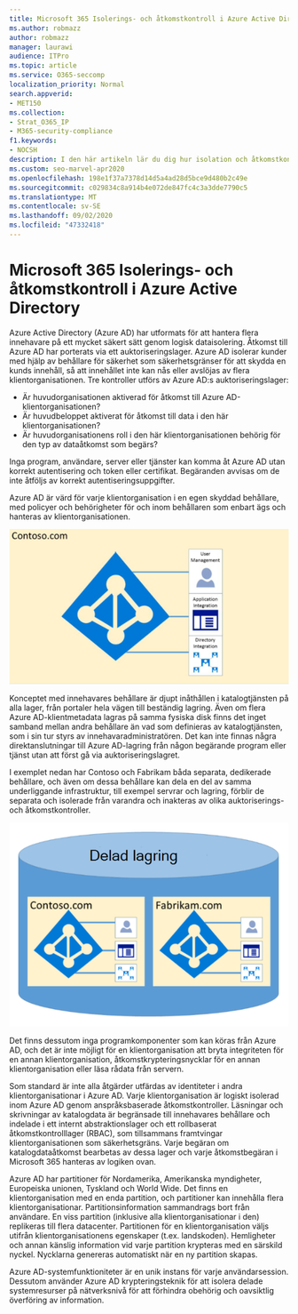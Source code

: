 ```yaml
---
title: Microsoft 365 Isolerings- och åtkomstkontroll i Azure Active Directory
ms.author: robmazz
author: robmazz
manager: laurawi
audience: ITPro
ms.topic: article
ms.service: O365-seccomp
localization_priority: Normal
search.appverid:
- MET150
ms.collection:
- Strat_O365_IP
- M365-security-compliance
f1.keywords:
- NOCSH
description: I den här artikeln lär du dig hur isolation och åtkomstkontroll arbetar för att hålla data för flera klientorganisationen isolerade från varandra inom Azure Active Directory.
ms.custom: seo-marvel-apr2020
ms.openlocfilehash: 198e1f37a7378d14d5a4ad28d5bce9d480b2c49e
ms.sourcegitcommit: c029834c8a914b4e072de847fc4c3a3dde7790c5
ms.translationtype: MT
ms.contentlocale: sv-SE
ms.lasthandoff: 09/02/2020
ms.locfileid: "47332418"
---
```

# <a name="microsoft-365-isolation-and-access-control-in-azure-active-directory"></a>Microsoft 365 Isolerings- och åtkomstkontroll i Azure Active Directory

Azure Active Directory (Azure AD) har utformats för att hantera flera innehavare på ett mycket säkert sätt genom logisk dataisolering. Åtkomst till Azure AD har porterats via ett auktoriseringslager. Azure AD isolerar kunder med hjälp av behållare för säkerhet som säkerhetsgränser för att skydda en kunds innehåll, så att innehållet inte kan nås eller avslöjas av flera klientorganisationen. Tre kontroller utförs av Azure AD:s auktoriseringslager:

- Är huvudorganisationen aktiverad för åtkomst till Azure AD-klientorganisationen?
- Är huvudbeloppet aktiverat för åtkomst till data i den här klientorganisationen?
- Är huvudorganisationens roll i den här klientorganisationen behörig för den typ av dataåtkomst som begärs?

Inga program, användare, server eller tjänster kan komma åt Azure AD utan korrekt autentisering och token eller certifikat. Begäranden avvisas om de inte åtföljs av korrekt autentiseringsuppgifter.

Azure AD är värd för varje klientorganisation i en egen skyddad behållare, med policyer och behörigheter för och inom behållaren som enbart ägs och hanteras av klientorganisationen.
 
![Azure-behållare](../media/office-365-isolation-azure-container.png)

Konceptet med innehavares behållare är djupt inåthållen i katalogtjänsten på alla lager, från portaler hela vägen till beständig lagring. Även om flera Azure AD-klientmetadata lagras på samma fysiska disk finns det inget samband mellan andra behållare än vad som definieras av katalogtjänsten, som i sin tur styrs av innehavaradministratören. Det kan inte finnas några direktanslutningar till Azure AD-lagring från någon begärande program eller tjänst utan att först gå via auktoriseringslagret.

I exemplet nedan har Contoso och Fabrikam båda separata, dedikerade behållare, och även om dessa behållare kan dela en del av samma underliggande infrastruktur, till exempel servrar och lagring, förblir de separata och isolerade från varandra och inakteras av olika auktoriserings- och åtkomstkontroller.
 
![Azure-dedikerade behållare](../media/office-365-isolation-azure-dedicated-containers.png)

Det finns dessutom inga programkomponenter som kan köras från Azure AD, och det är inte möjligt för en klientorganisation att bryta integriteten för en annan klientorganisation, åtkomstkrypteringsnycklar för en annan klientorganisation eller läsa rådata från servern.

Som standard är inte alla åtgärder utfärdas av identiteter i andra klientorganisationar i Azure AD. Varje klientorganisation är logiskt isolerad inom Azure AD genom anspråksbaserade åtkomstkontroller. Läsningar och skrivningar av katalogdata är begränsade till innehavares behållare och indelade i ett internt abstraktionslager och ett rollbaserat åtkomstkontrolllager (RBAC), som tillsammans framtvingar klientorganisationen som säkerhetsgräns. Varje begäran om katalogdataåtkomst bearbetas av dessa lager och varje åtkomstbegäran i Microsoft 365 hanteras av logiken ovan.

Azure AD har partitioner för Nordamerika, Amerikanska myndigheter, Europeiska unionen, Tyskland och World Wide. Det finns en klientorganisation med en enda partition, och partitioner kan innehålla flera klientorganisationar. Partitionsinformation sammandrags bort från användare. En viss partition (inklusive alla klientorganisationar i den) replikeras till flera datacenter. Partitionen för en klientorganisation väljs utifrån klientorganisationens egenskaper (t.ex. landskoden). Hemligheter och annan känslig information vid varje partition krypteras med en särskild nyckel. Nycklarna genereras automatiskt när en ny partition skapas.

Azure AD-systemfunktioniteter är en unik instans för varje användarsession. Dessutom använder Azure AD krypteringsteknik för att isolera delade systemresurser på nätverksnivå för att förhindra obehörig och oavsiktlig överföring av information.
